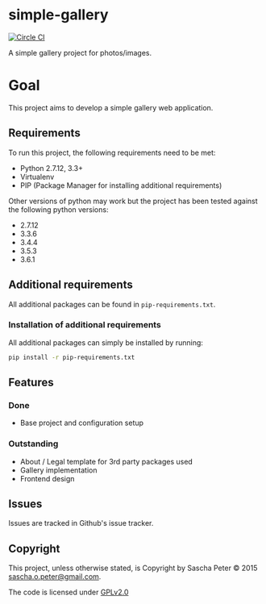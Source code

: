 # simple-gallery

[![Circle CI](https://circleci.com/gh/Sascha-Peter/simple_gallery.svg?style=svg)](https://circleci.com/gh/Sascha-Peter/simple_gallery)

A simple gallery project for photos/images.

# Goal
This project aims to develop a simple gallery web application.

## Requirements
To run this project, the following requirements need to be met:

* Python 2.7.12, 3.3+
* Virtualenv
* PIP (Package Manager for installing additional requirements)

Other versions of python may work but the project has been tested against the following python versions:

* 2.7.12
* 3.3.6
* 3.4.4
* 3.5.3
* 3.6.1

## Additional requirements
All additional packages can be found in `pip-requirements.txt`.

### Installation of additional requirements
All additional packages can simply be installed by running:

```bash
pip install -r pip-requirements.txt
```

## Features

### Done
* Base project and configuration setup

### Outstanding
* About / Legal template for 3rd party packages used
* Gallery implementation
* Frontend design

## Issues
Issues are tracked in Github's issue tracker.

## Copyright
This project, unless otherwise stated, is Copyright by Sascha Peter &copy; 2015 sascha.o.peter@gmail.com.

The code is licensed under [GPLv2.0](http://www.gnu.org/licenses/gpl-2.0.txt)
